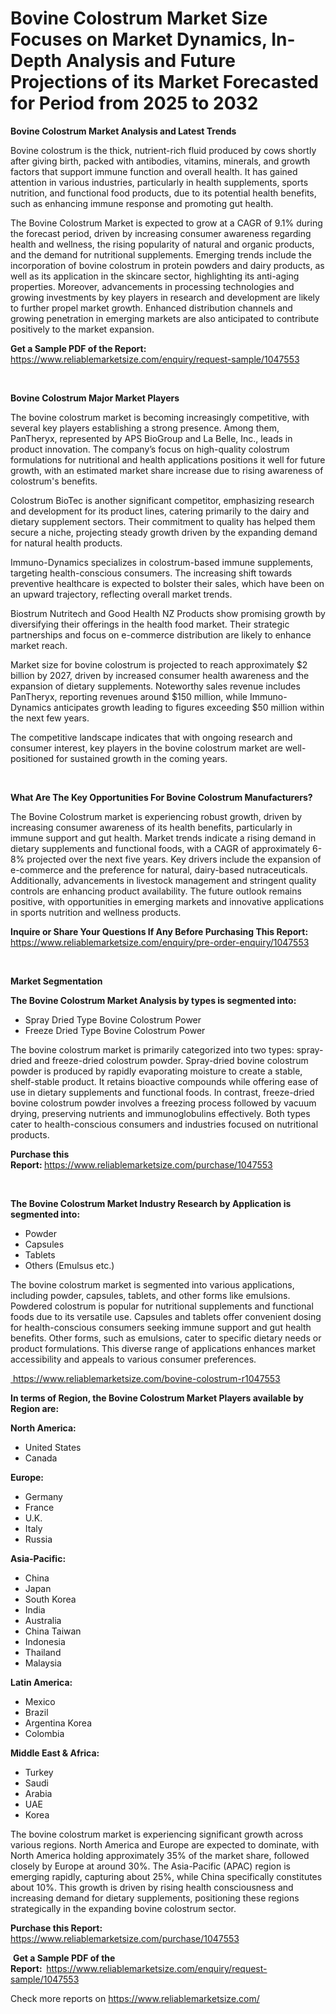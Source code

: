 <p><h1>Bovine Colostrum Market Size Focuses on Market Dynamics, In-Depth Analysis and Future Projections of its Market Forecasted for Period from 2025 to 2032</h1></p><p><strong>Bovine Colostrum Market Analysis and Latest Trends</strong></p>
<p><p>Bovine colostrum is the thick, nutrient-rich fluid produced by cows shortly after giving birth, packed with antibodies, vitamins, minerals, and growth factors that support immune function and overall health. It has gained attention in various industries, particularly in health supplements, sports nutrition, and functional food products, due to its potential health benefits, such as enhancing immune response and promoting gut health.</p><p>The Bovine Colostrum Market is expected to grow at a CAGR of 9.1% during the forecast period, driven by increasing consumer awareness regarding health and wellness, the rising popularity of natural and organic products, and the demand for nutritional supplements. Emerging trends include the incorporation of bovine colostrum in protein powders and dairy products, as well as its application in the skincare sector, highlighting its anti-aging properties. Moreover, advancements in processing technologies and growing investments by key players in research and development are likely to further propel market growth. Enhanced distribution channels and growing penetration in emerging markets are also anticipated to contribute positively to the market expansion.</p></p>
<p><strong>Get a Sample PDF of the Report:&nbsp;</strong> <a href="https://www.reliablemarketsize.com/enquiry/request-sample/1047553?utm_campaign=3072&utm_medium=2&utm_source=Github&utm_content=ia&utm_term=07042025&utm_id=bovine-colostrum">https://www.reliablemarketsize.com/enquiry/request-sample/1047553</a></p>
<p>&nbsp;</p>
<p><strong>Bovine Colostrum Major Market Players</strong></p>
<p><p>The bovine colostrum market is becoming increasingly competitive, with several key players establishing a strong presence. Among them, PanTheryx, represented by APS BioGroup and La Belle, Inc., leads in product innovation. The company’s focus on high-quality colostrum formulations for nutritional and health applications positions it well for future growth, with an estimated market share increase due to rising awareness of colostrum's benefits.</p><p>Colostrum BioTec is another significant competitor, emphasizing research and development for its product lines, catering primarily to the dairy and dietary supplement sectors. Their commitment to quality has helped them secure a niche, projecting steady growth driven by the expanding demand for natural health products.</p><p>Immuno-Dynamics specializes in colostrum-based immune supplements, targeting health-conscious consumers. The increasing shift towards preventive healthcare is expected to bolster their sales, which have been on an upward trajectory, reflecting overall market trends.</p><p>Biostrum Nutritech and Good Health NZ Products show promising growth by diversifying their offerings in the health food market. Their strategic partnerships and focus on e-commerce distribution are likely to enhance market reach.</p><p>Market size for bovine colostrum is projected to reach approximately $2 billion by 2027, driven by increased consumer health awareness and the expansion of dietary supplements. Noteworthy sales revenue includes PanTheryx, reporting revenues around $150 million, while Immuno-Dynamics anticipates growth leading to figures exceeding $50 million within the next few years.</p><p>The competitive landscape indicates that with ongoing research and consumer interest, key players in the bovine colostrum market are well-positioned for sustained growth in the coming years.</p></p>
<p>&nbsp;</p>
<p><strong>What Are The Key Opportunities For Bovine Colostrum Manufacturers?</strong></p>
<p><p>The Bovine Colostrum market is experiencing robust growth, driven by increasing consumer awareness of its health benefits, particularly in immune support and gut health. Market trends indicate a rising demand in dietary supplements and functional foods, with a CAGR of approximately 6-8% projected over the next five years. Key drivers include the expansion of e-commerce and the preference for natural, dairy-based nutraceuticals. Additionally, advancements in livestock management and stringent quality controls are enhancing product availability. The future outlook remains positive, with opportunities in emerging markets and innovative applications in sports nutrition and wellness products.</p></p>
<p><strong>Inquire or Share Your Questions If Any Before Purchasing This Report:</strong> <a href="https://www.reliablemarketsize.com/enquiry/pre-order-enquiry/1047553?utm_campaign=3072&utm_medium=2&utm_source=Github&utm_content=ia&utm_term=07042025&utm_id=bovine-colostrum">https://www.reliablemarketsize.com/enquiry/pre-order-enquiry/1047553</a></p>
<p>&nbsp;</p>
<p><strong>Market Segmentation</strong></p>
<p><strong>The Bovine Colostrum Market Analysis by types is segmented into:</strong></p>
<p><ul><li>Spray Dried Type Bovine Colostrum Power</li><li>Freeze Dried Type Bovine Colostrum Power</li></ul></p>
<p><p>The bovine colostrum market is primarily categorized into two types: spray-dried and freeze-dried colostrum powder. Spray-dried bovine colostrum powder is produced by rapidly evaporating moisture to create a stable, shelf-stable product. It retains bioactive compounds while offering ease of use in dietary supplements and functional foods. In contrast, freeze-dried bovine colostrum powder involves a freezing process followed by vacuum drying, preserving nutrients and immunoglobulins effectively. Both types cater to health-conscious consumers and industries focused on nutritional products.</p></p>
<p><strong>Purchase this Report:&nbsp;</strong><a href="https://www.reliablemarketsize.com/purchase/1047553?utm_campaign=3072&utm_medium=2&utm_source=Github&utm_content=ia&utm_term=07042025&utm_id=bovine-colostrum">https://www.reliablemarketsize.com/purchase/1047553</a></p>
<p>&nbsp;</p>
<p><strong>The Bovine Colostrum Market Industry Research by Application is segmented into:</strong></p>
<p><ul><li>Powder</li><li>Capsules</li><li>Tablets</li><li>Others (Emulsus etc.)</li></ul></p>
<p><p>The bovine colostrum market is segmented into various applications, including powder, capsules, tablets, and other forms like emulsions. Powdered colostrum is popular for nutritional supplements and functional foods due to its versatile use. Capsules and tablets offer convenient dosing for health-conscious consumers seeking immune support and gut health benefits. Other forms, such as emulsions, cater to specific dietary needs or product formulations. This diverse range of applications enhances market accessibility and appeals to various consumer preferences.</p></p>
<p><a href="https://www.reliablemarketsize.com/bovine-colostrum-r1047553?utm_campaign=3072&utm_medium=2&utm_source=Github&utm_content=ia&utm_term=07042025&utm_id=bovine-colostrum">&nbsp;https://www.reliablemarketsize.com/bovine-colostrum-r1047553</a></p>
<p><strong>In terms of Region, the Bovine Colostrum Market Players available by Region are:</strong></p>
<p>
    <p> <strong> North America: </strong>
        <ul>
            <li>United States</li>
            <li>Canada</li>
        </ul>
        </p> 
    <p> <strong> Europe: </strong>
        <ul>
            <li>Germany</li>
            <li>France</li>
            <li>U.K.</li>
            <li>Italy</li>
            <li>Russia</li>
        </ul>
        </p> 
    <p> <strong> Asia-Pacific: </strong>
        <ul>
            <li>China</li>
            <li>Japan</li>
            <li>South Korea</li>
            <li>India</li>
            <li>Australia</li>
            <li>China Taiwan</li>
            <li>Indonesia</li>
            <li>Thailand</li>
            <li>Malaysia</li>
        </ul>
        </p> 
    <p> <strong> Latin America: </strong>
        <ul>
            <li>Mexico</li>
            <li>Brazil</li>
            <li>Argentina Korea</li>
            <li>Colombia</li>
        </ul>
        </p> 
    <p> <strong> Middle East & Africa: </strong>
        <ul>
            <li>Turkey</li>
            <li>Saudi</li>
            <li>Arabia</li>
            <li>UAE</li>
            <li>Korea</li>
        </ul>
    </p>
    </p>
<p><p>The bovine colostrum market is experiencing significant growth across various regions. North America and Europe are expected to dominate, with North America holding approximately 35% of the market share, followed closely by Europe at around 30%. The Asia-Pacific (APAC) region is emerging rapidly, capturing about 25%, while China specifically constitutes about 10%. This growth is driven by rising health consciousness and increasing demand for dietary supplements, positioning these regions strategically in the expanding bovine colostrum sector.</p></p>
<p><strong>Purchase this Report: </strong><a href="https://www.reliablemarketsize.com/purchase/1047553?utm_campaign=3072&utm_medium=2&utm_source=Github&utm_content=ia&utm_term=07042025&utm_id=bovine-colostrum">https://www.reliablemarketsize.com/purchase/1047553</a></p>
<p>&nbsp;<strong>Get a Sample PDF of the Report:&nbsp;&nbsp;</strong><a href="https://www.reliablemarketsize.com/enquiry/request-sample/1047553?utm_campaign=3072&utm_medium=2&utm_source=Github&utm_content=ia&utm_term=07042025&utm_id=bovine-colostrum">https://www.reliablemarketsize.com/enquiry/request-sample/1047553</a></p>
<p><strong></strong></p>
<p>Check more reports on <a href="https://www.reliablemarketsize.com/?utm_campaign=3072&utm_medium=2&utm_source=Github&utm_content=ia&utm_term=07042025&utm_id=bovine-colostrum">https://www.reliablemarketsize.com/</a></p>